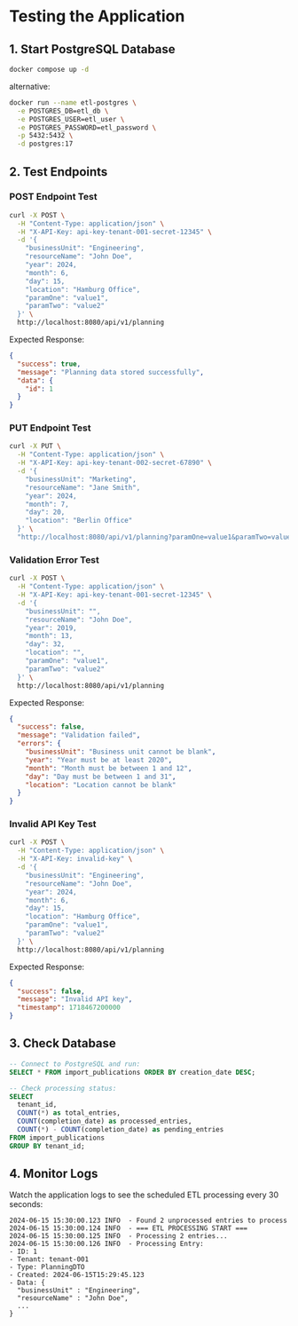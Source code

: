 # Testing the Application

## 1. Start PostgreSQL Database

```bash
docker compose up -d
```

alternative:
```bash
docker run --name etl-postgres \
  -e POSTGRES_DB=etl_db \
  -e POSTGRES_USER=etl_user \
  -e POSTGRES_PASSWORD=etl_password \
  -p 5432:5432 \
  -d postgres:17
```

## 2. Test Endpoints

### POST Endpoint Test
```bash
curl -X POST \
  -H "Content-Type: application/json" \
  -H "X-API-Key: api-key-tenant-001-secret-12345" \
  -d '{
    "businessUnit": "Engineering",
    "resourceName": "John Doe",
    "year": 2024,
    "month": 6,
    "day": 15,
    "location": "Hamburg Office",
    "paramOne": "value1",
    "paramTwo": "value2"
  }' \
  http://localhost:8080/api/v1/planning
```

Expected Response:
```json
{
  "success": true,
  "message": "Planning data stored successfully",
  "data": {
    "id": 1
  }
}
```

### PUT Endpoint Test
```bash
curl -X PUT \
  -H "Content-Type: application/json" \
  -H "X-API-Key: api-key-tenant-002-secret-67890" \
  -d '{
    "businessUnit": "Marketing",
    "resourceName": "Jane Smith",
    "year": 2024,
    "month": 7,
    "day": 20,
    "location": "Berlin Office"
  }' \
  "http://localhost:8080/api/v1/planning?paramOne=value1&paramTwo=value2"
```

### Validation Error Test
```bash
curl -X POST \
  -H "Content-Type: application/json" \
  -H "X-API-Key: api-key-tenant-001-secret-12345" \
  -d '{
    "businessUnit": "",
    "resourceName": "John Doe",
    "year": 2019,
    "month": 13,
    "day": 32,
    "location": "",
    "paramOne": "value1",
    "paramTwo": "value2"
  }' \
  http://localhost:8080/api/v1/planning
```

Expected Response:
```json
{
  "success": false,
  "message": "Validation failed",
  "errors": {
    "businessUnit": "Business unit cannot be blank",
    "year": "Year must be at least 2020",
    "month": "Month must be between 1 and 12",
    "day": "Day must be between 1 and 31",
    "location": "Location cannot be blank"
  }
}
```

### Invalid API Key Test
```bash
curl -X POST \
  -H "Content-Type: application/json" \
  -H "X-API-Key: invalid-key" \
  -d '{
    "businessUnit": "Engineering",
    "resourceName": "John Doe",
    "year": 2024,
    "month": 6,
    "day": 15,
    "location": "Hamburg Office",
    "paramOne": "value1",
    "paramTwo": "value2"
  }' \
  http://localhost:8080/api/v1/planning
```

Expected Response:
```json
{
  "success": false,
  "message": "Invalid API key",
  "timestamp": 1718467200000
}
```

## 3. Check Database
```sql
-- Connect to PostgreSQL and run:
SELECT * FROM import_publications ORDER BY creation_date DESC;

-- Check processing status:
SELECT 
  tenant_id,
  COUNT(*) as total_entries,
  COUNT(completion_date) as processed_entries,
  COUNT(*) - COUNT(completion_date) as pending_entries
FROM import_publications 
GROUP BY tenant_id;
```

## 4. Monitor Logs
Watch the application logs to see the scheduled ETL processing every 30 seconds:
```
2024-06-15 15:30:00.123 INFO  - Found 2 unprocessed entries to process
2024-06-15 15:30:00.124 INFO  - === ETL PROCESSING START ===
2024-06-15 15:30:00.125 INFO  - Processing 2 entries...
2024-06-15 15:30:00.126 INFO  - Processing Entry:
- ID: 1
- Tenant: tenant-001
- Type: PlanningDTO
- Created: 2024-06-15T15:29:45.123
- Data: {
  "businessUnit" : "Engineering",
  "resourceName" : "John Doe",
  ...
}
```
